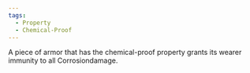```yaml
---
tags:
  - Property
  - Chemical-Proof
---
```

A piece of armor that has the chemical-proof property grants its wearer immunity to all Corrosiondamage.
